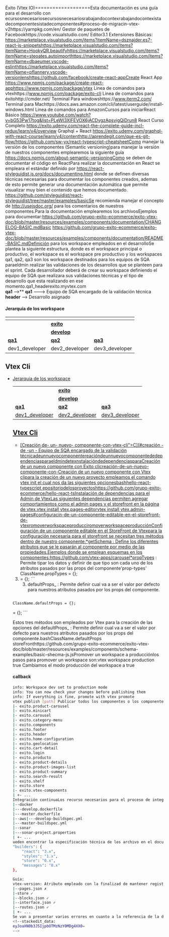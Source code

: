 Éxito (Vtex IO)===================Esta documentación es una guía para el desarrollo con ecursosnecesariosecursosnecesariosrabajandocontexrabajandocontexistadecomponentesistadecomponentes#proceso-de-migracin-vtex-v2https://yarnpkg.com/en/ Gestor de paquetes de Facebookhttps://code.visualstudio.com/ Editor3.1 Extensiones Básicas:
https://marketplace.visualstudio.com/items?itemName=dsznajder.es7-react-js-snippetshttps://marketplace.visualstudio.com/items?itemName=HookyQR.beautifyhttps://marketplace.visualstudio.com/items?itemName=steoates.autoimporthttps://marketplace.visualstudio.com/items?itemName=dbaeumer.vscode-eslinthttps://marketplace.visualstudio.com/items?itemName=pflannery.vscode-versionlenshttps://github.com/facebook/create-react-appCreate React App https://www.npmjs.com/package/create-react-apphttps://www.npmjs.com/package/vtex Linea de comandos para vtexhttps://www.npmjs.com/package/exito-cli Linea de comandos para éxitohttp://cmder.net/ Terminal Para windowshttps://www.iterm2.com/ Terminal para Machttps://docs.aws.amazon.com/cli/latest/userguide/install-windows.html Linea de comandos para AmazonCursos para iniciarReact Básico https://www.youtube.com/watch?v=bG53Pw17tog&list=PLeWI3XlFEVOX6jACDygzApsvigQiDrun8
React Curso Completo https://exito.udemy.com/react-the-complete-guide-incl-redux/learn/v4/overview
Graphql + React https://exito.udemy.com/graphql-with-react-course/learn/v4/contenthttp://aprendegit.com/que-es-git-flow/https://github.com/sw-yx/react-typescript-cheatsheetComo manejar la versión de los componentes (Semantic versioning)para manejar la versión de nuestros componentes emplearemos la siguiente guía https://docs.npmjs.com/about-semantic-versioningComo se deben de documentar el código en ReactPara realizar la documentación en React se empleara el estándar definido por https://react-styleguidist.js.org/docs/documenting.html donde se definen diversas técnicas necesarias para documentar los componentes creados, ademas de esto permite generar una documentación automática que permite visualizar muy bien el contenido que hemos documentado. https://github.com/styleguidist/react-styleguidist/tree/master/examples/basicSe recomienda manejar el concepto de http://usejsdoc.org/ para los comentarios de nuestros componentes.Para la documentación emplearemos los archivosEjemplos para documentar:https://github.com/grupo-exito-ecommerce/exito-vtex-doc/blob/master/resources/examples/components/documentation/CHANGELOG-BASIC.mdBasic https://github.com/grupo-exito-ecommerce/exito-vtex-doc/blob/master/resources/examples/components/documentation/README-BASIC.mdDefinición para los workspace empleados en el desarrolloSe plantea la siguiente estructura, donde  es el workspace principal o productivo, el workspace  es el workspace pre productivo y los workspaces qa1, qa2, qa3 son los workspace destinados para los equipos de SQA paraeldmin realizar las validaciones de los desarrollos que se planteen para el sprint. Cada desarrollador deberá de crear su workspace definiendo el equipo de SQA que realizara sus validaciones técnicas y el tipo de desarrollo que esta realizando en ese momento.qa1_headerexito.myvtex.com</strong><br>
<strong>qa1</strong> —&gt;**
  **qa1** ---> Equipo de SQA encargado de la validación técnica<br>
<strong>header</strong> —&gt; Desarrollo asignado</li>
</ul>
<h4 id="jerarquia-de-los-workspace">Jerarquia de los workspace</h4>

<table>
<thead>
<tr>
<th></th>
<th></th>
<th></th>
</tr>
</thead>
<tbody>
<tr>
<td></td>
<td><strong><a href="https://exito.myvtex.com">exito</a></strong></td>
<td></td>
</tr>
<tr>
<td></td>
<td><strong><a href="https://develop--exito.myvtex.com/">develop</a></strong></td>
<td></td>
</tr>
<tr>
<td><strong><a href="https://qa1--exito.myvtex.com/">qa1</a></strong></td>
<td><strong><a href="https://qa2--exito.myvtex.com/">qa2</a></strong></td>
<td><strong><a href="https://qa3--exito.myvtex.com/">qa3</a></strong></td>
</tr>
<tr>
<td>dev1_developer</td>
<td>dev2_developer</td>
<td>dev3_developer</td>
</tr>
</tbody>
</table><h2 id="vtex-cli">Vtex Cli</h2>
<ul>
<li><a href="#creaci%C3%B3n-
**header** ---> Desarrollo asignado

#### Jerarquia de los workspace


| | | |
| ----------------------------------------- | ------------------------------------------------- | --------------------------------------- |
|                                          | **[exito](https://exito.myvtex.com)** | 
| | **[develop](https://develop--exito.myvtex.com/)** |                                           |
| **[qa1](https://qa1--exito.myvtex.com/)** | **[qa2](https://qa2--exito.myvtex.com/)**         | **[qa3](https://qa3--exito.myvtex.com/)** |
| dev1_developer                                | dev2_developer                                        | dev3_developer                                
## Vtex Cli

- [Creación de- un- nuevo- componente-con-vtex-cli">C](#creación -de -un - Equipo de SQA encargado de la validación técnicadeunnuevocomponentereacióndeunnuevocomponentededependenciasparaeldmindetexnstalacióndedependenciasparaCreación de un nuevo componente con Exito clicreación-de-un-nuevo-componente-con-Creación de un nuevo componente con Vtex clipara la creación de un nuevo proyecto empleamos el comando vtex init el cual nos da las siguientes opcionesbashhello-react-typescript
epositoriodelosproyectoshttps://github.com/grupo-exito-ecommerce/hello-react-tsInstalación de dependencias para el Admin de VtexLas siguientes dependencias permiten agregar comportamientos como el admin pages y el storefront en la página de vtex.vtex install vtex.pages-editorvtex install vtex.admin-pages#configuracin-de-un-componente-editable-en-el-storefront-de-vtexromoverworkspaceproducciromoverworkspaceproducciónConfiguración de un componente editable en el StoreFront de Vtexpara la configuración necesaria para el storefront se necesitan tres métodos dentro de nuestro componente:*getSchema : Define los diferentes atributos que se le pasarán al componente por medio de las propiedades.Ejemplos donde se emplean esquemas en los componentes:https://github.com/vtex-apps/carousel*propTypes : Permite tipar los datos y definir de que tipo son cada uno de los atributos pasados por las props del componente'prop-types'
ClassName.propTypes <span class="token operator">=</span> <span class="token punctuation">{</span><span class="token punctuation">}</span><span class="token punctuation">;</span>
</code></pre>
<ol start="3">
<li>= {};
```

3. defaultProps_ : Permite definir cual va a ser el valor por defecto para nuestros atributos pasados por los props del componente.</li>
</ol>
<pre class=" language-bash"><code class="prism  language-
```bash">
ClassName.defaultProps <span class="token operator">=</span> <span class="token punctuation">{</span><span class="token punctuation">}</span><span class="token punctuation">;</span>
</code></pre>
<p>= {};
```

Estos tres métodos son empleados por Vtex para la creación de las opciones del defaultProps_ : Permite definir cual va a ser el valor por defecto para nuestros atributos pasados por los props del componente.bashClassName.defaultProps storeFronthttps://github.com/grupo-exito-ecommerce/exito-vtex-doc/blob/master/resources/examples/components/schema-examples/basic-shecma-js.jsPromover un workspace a producciónlos pasos para promover un workspace son:vtex workspace production true Cambiamos el modo producción del workspace a true

#### callback
```bash
info: Workspace dev set to production mode
info: You can now check your changes before publishing them
info: If everything is fine, promote with vtex promote
vtex publish [path] Publicar todos los componentes o los componentes que vallamos a emplear, para realizar la publicación de un componente debemos de tener en cuenta el orden de importancia de los componentes. de lo contrario obtendremos error al subir los componentesvtex promote Promovemos el workspace actual a ser una integración con el master, este paso eliminara el workspace actual.Como publicar una aplicaciónvtex workspace production true Cambiamos el modo producción del workspace a truevtex publish [path] Publicar todos los componentes o los componentes que vallamos a emplear, para realizar la publicación de un componente debemos de tener en cuenta el orden de importancia de los componentes. de lo contrario obtendremos error al subir los componentes, ademas se debe de tener en cuenta la versión de la aplicación.Luego de publicar los componentes, volvemos a indicar que el workspace esta en modo desarrollo vtex workspace production false|- exito.login
|- exito.product-carousel
|- exito.minicart
|- exito.carousel
|- exito.category-menu
|- exito.components
|- exito.footer
|- exito.header
|- exito.home-configuration
|- exito.geolocation
|- exito.cart-detail
|- exito.login
|- exito.producto
|- exito.product-details
|- exito.product-images-list
|- exito.product-summary
|- exito.search-result
|- exito.shelf
|- exito.store
|- exito.vtex-components
| +- ...
Integración continuaLos recurso necesarios para el proceso de integración continua son los siguientes-config
|--docker
|---develop.dockerfile
|---master.dockerfile
|--aws|---develop-buildspec.yml
|---master-buildspec.yml
|--sonar
|---sonar-project.properties
| +- ...
ueden encontrar la especificación técnica de los archivo en el documento en https://github.com/grupo-exito-ecommerce/exito-vtex-doc/blob/master/directory/continuos-integration-config/continuos-integration-config.mdonfiguracióndelosrecursosconexito-cliexito generate config: Comando que genera las carpetas necesarias de configuración para https://docs.aws.amazon.com/cloudformation/index.htmlexito generate template [name-repository]Comando que genera los archivo develop-template.jsonmaster-template.json estos archivos son empleados para montar la infraestructura con https://docs.aws.amazon.com/cloudformation/index.html, para ver la guía de como subir los templates a Cloud-Formation ver la siguiente documentación https://github.com/grupo-exito-ecommerce/exito-vtex-doc/blob/master/directory/cloud-formation/cloud-formation-documentation.mdProceso de migración Vtex v2Actualización en el archivo manifest.json"vtex-version": "0.0.0",
"builders": {
	"react": "3.x",
	"styles": "1.x",
	"store": "0.x",
	"messages": "0.x"
},

Guía:
vtex-version: Atributo empleado con la finalizad de mantener registrada la ultima versión del componente de vtex, la idea con este atributo es ir actualizando gradualmente cuando vtex lance versiones de los componentes que estemos personalizando y mantener el registro que indique cual fue la ultima versión de vtex empleada, si el componente no es creado por vtex aun así agregamos el atributo dejando en la versión  para así mantener la misma estructura en todos los proyectos."styles": "1.x", "store": "0.x",: Nueva configuración para compilar la aplicación de vtex, se ha removido el builder "pages": "0.x", Pueden encontrar una guía detallada de la migración de estos builders en https://help.vtex.com/es/tutorial/conociendo-el-storebuilder-y-el-stylesbuilder"messages": "1.x": Nueva configuración para la traducción de nuestro componente, actualmente el nuevo builder no soporta la versión Eliminación de la carpeta pages y creación del directorio storeCon los cambios en el builder, vtex reemplazo la lógica para armar las url y los contenedores de nuestra aplicación, pueden encontrar la explicación técnica armada por vtex https://help.vtex.com/es/tutorial/conociendo-el-storebuilder-y-el-stylesbuilder|-pages ✗
|--pages.json ✗
|-store ✓
|--blocks.json ✓
|--interface.json ✓
|--routes.json ✓
| +- ...
Se van a presentar varios errores en cuanto a la referencia de la dependencia  la cual ha cambiado por vtex.render-runtimevtex.store migra a "vtex.store-resources": "0.x", donde podemos encontrar el OrderFormContexthttps://github.com/vtex-apps/store-resources/tree/master/react
<!--stackedit_data:
eyJoaXN0b3J5IjpbOTMzNzY0MDg4XX0=
-->